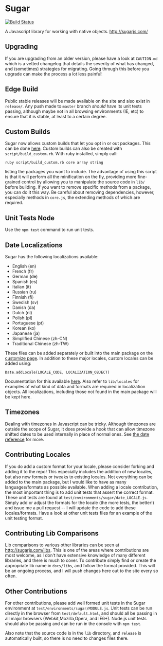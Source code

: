 # Sugar

[![Build Status](https://secure.travis-ci.org/andrewplummer/Sugar.png)](http://travis-ci.org/andrewplummer/Sugar)

A Javascript library for working with native objects.
http://sugarjs.com/


## Upgrading

If you are upgrading from an older version, please have a look at `CAUTION.md` which is a vetted changelog
that details the severity of what has changed, and (sometimes) strategies for migrating.
Going through this before you upgrade can make the process a lot less painful!


## Edge Build

Public stable releases will be made available on the site and also exist in `release/`.
Any push made to `master` branch *should* have its unit tests passing, although maybe not
in all browsing environments (IE, etc) to ensure that it is stable, at least to a certain degree.


## Custom Builds

Sugar now allows custom builds that let you opt in or out packages. This can be done [here](http://sugarjs.com/customize).
Custom builds can also be created with `script/build_custom.rb`. With ruby installed, simply call:

```
ruby script/build_custom.rb core array string
```

listing the packages you want to include. The advantage of using this
script is that it will perform all the minification on the fly, providing more fine-grained control by allowing you to
manipulate the source code in `lib/` before building. If you want to remove specific methods from a package, you can do it this way.
Be careful about removing dependencies, however, especially methods in `core.js`, the extending methods of which are required.


## Unit Tests Node

Use the `npm test` command to run unit tests.


## Date Localizations

Sugar has the following localizations available:

- English (en)
- French (fr)
- German (de)
- Spanish (es)
- Italian (it)
- Russian (ru)
- Finnish (fi)
- Swedish (sv)
- Danish (da)
- Dutch (nl)
- Polish (pl)
- Portuguese (pt)
- Korean (ko)
- Japanese (ja)
- Simplified Chinese (zh-CN)
- Traditional Chinese (zh-TW)


These files can be added separately or built into the main package on the [customize page](http://sugarjs.com/customize).
In addition to these major locales, custom locales can be added using:

```
Date.addLocale(LOCALE_CODE, LOCALIZATION_OBJECT)
```

Documentation for this available [here](http://sugarjs.com/dates). Also refer to `lib/locales` for examples of what kind of data and formats are required in localization objects. All localizations, including those not found in the main package will be kept here.



## Timezones

Dealing with timezones in Javascript can be tricky. Although timezones are outside the scope of Sugar, it does provide a hook that can allow timezone shifted dates to be used internally in place of normal ones. See [the date reference](http://sugarjs.com/dates#timezones) for more.


## Contributing Locales

If you do add a custom format for your locale, please consider forking and adding it to the repo! This especially includes the addition of new locales, but also new formats or tweaks to existing locales. Not everything can be added to the main package, but I would like to have as many languages/formats as possible available. When adding a locale contribution, the most important thing is to add unit tests that assert the correct format. These unit tests are found at `test/environments/sugar/date_LOCALE.js`. Simply add or adjust the formats for the locale (the more tests, the better!) and issue me a pull request -- I will update the code to add these locales/formats. Have a look at other unit tests files for an example of the unit testing format.


## Contributing Lib Comparisons

Lib comparisons to various other libraries can be seen at http://sugarjs.com/libs. This is one of the areas where contributions are most welcome, as I don't have extensive knowledge of many different libraries, and there is much to cover. To contribute simply find or create the appropriate lib name in `docs/libs`, and follow the format provided. This will be an ongoing process, and I will push changes here out to the site every so often.


## Other Contributions

For other contributions, please add well formed unit tests in the Sugar environment at `test/environments/sugar/MODULE.js`. Unit tests can be run directly in the browser from `test/default.html`, and should all be passing in all major browsers (Webkit,Mozilla,Opera, and IE6+). Node.js unit tests should also be passing and can be run in the console with `npm test`.

Also note that the source code is in the `lib` directory, and `release` is automatically built, so there is no need to changes files there.

